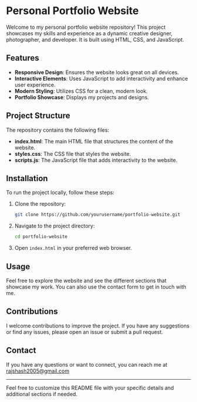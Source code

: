 # Personal Portfolio Website

Welcome to my personal portfolio website repository! This project showcases my skills and experience as a dynamic creative designer, photographer, and developer. It is built using HTML, CSS, and JavaScript.

## Features

- **Responsive Design**: Ensures the website looks great on all devices.
- **Interactive Elements**: Uses JavaScript to add interactivity and enhance user experience.
- **Modern Styling**: Utilizes CSS for a clean, modern look.
- **Portfolio Showcase**: Displays my projects and designs.

## Project Structure

The repository contains the following files:

- **index.html**: The main HTML file that structures the content of the website.
- **styles.css**: The CSS file that styles the website.
- **scripts.js**: The JavaScript file that adds interactivity to the website.

## Installation

To run the project locally, follow these steps:

1. Clone the repository:
   ```bash
   git clone https://github.com/yourusername/portfolio-website.git
   ```

2. Navigate to the project directory:
   ```bash
   cd portfolio-website
   ```

3. Open `index.html` in your preferred web browser.

## Usage

Feel free to explore the website and see the different sections that showcase my work. You can also use the contact form to get in touch with me.

## Contributions

I welcome contributions to improve the project. If you have any suggestions or find any issues, please open an issue or submit a pull request.


## Contact

If you have any questions or want to connect, you can reach me at rajshash2005@gmail.com

---

Feel free to customize this README file with your specific details and additional sections if needed.
